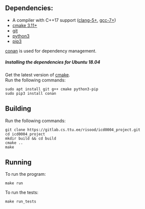 ## Dependencies:

- A compiler with C++17 support ([clang-5+](http://llvm.org/releases/download.html), [gcc-7+](https://gcc.gnu.org/releases.html))
- [cmake 3.11+](https://cmake.org/download/)
- [git](https://git-scm.com/downloads)
- [python3](https://www.python.org/downloads/)
- [pip3](https://pypi.org/project/pip/)

[conan](https://github.com/conan-io/conan) is used for dependency management.

##### Installing the dependencies for Ubuntu 18.04
Get the latest version of [cmake](https://apt.kitware.com/).<br>
Run the following commands:

```
sudo apt install git g++ cmake python3-pip
sudo pip3 install conan
```

## Building
Run the following commands:

```
git clone https://gitlab.cs.ttu.ee/risood/icd0004_project.git
cd icd0004_project
mkdir build && cd build
cmake ..
make
```

## Running
To run the program:

`make run`

To run the tests:

`make run_tests`
